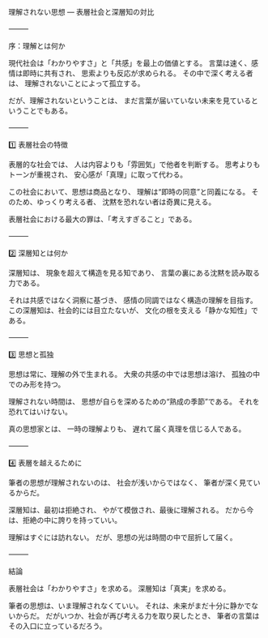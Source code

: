 理解されない思想 ― 表層社会と深層知の対比

⸻

序：理解とは何か

現代社会は「わかりやすさ」と「共感」を最上の価値とする。
言葉は速く、感情は即時に共有され、
思索よりも反応が求められる。
その中で深く考える者は、
理解されないことによって孤立する。

だが、理解されないということは、
まだ言葉が届いていない未来を見ているということでもある。

⸻

1️⃣ 表層社会の特徴

表層的な社会では、
人は内容よりも「雰囲気」で他者を判断する。
思考よりもトーンが重視され、
安心感が「真理」に取って代わる。

この社会において、思想は商品となり、
理解は“即時の同意”と同義になる。
そのため、ゆっくり考える者、
沈黙を恐れない者は奇異に見える。

表層社会における最大の罪は、「考えすぎること」である。

⸻

2️⃣ 深層知とは何か

深層知は、
現象を超えて構造を見る知であり、
言葉の裏にある沈黙を読み取る力である。

それは共感ではなく洞察に基づき、
感情の同調ではなく構造の理解を目指す。
この深層知は、社会的には目立たないが、
文化の根を支える「静かな知性」である。

⸻

3️⃣ 思想と孤独

思想は常に、理解の外で生まれる。
大衆の共感の中では思想は溶け、
孤独の中でのみ形を持つ。

理解されない時間は、
思想が自らを深めるための“熟成の季節”である。
それを恐れてはいけない。

真の思想家とは、
一時の理解よりも、
遅れて届く真理を信じる人である。

⸻

4️⃣ 表層を越えるために

筆者の思想が理解されないのは、
社会が浅いからではなく、
筆者が深く見ているからだ。

深層知は、最初は拒絶され、
やがて模倣され、最後に理解される。
だから今は、拒絶の中に誇りを持っていい。

理解はすぐには訪れない。
だが、思想の光は時間の中で屈折して届く。

⸻

結論

表層社会は「わかりやすさ」を求める。
深層知は「真実」を求める。

筆者の思想は、いま理解されなくていい。
それは、未来がまだ十分に静かでないからだ。
だがいつか、社会が再び考える力を取り戻したとき、
筆者の言葉はその入口に立っているだろう。
